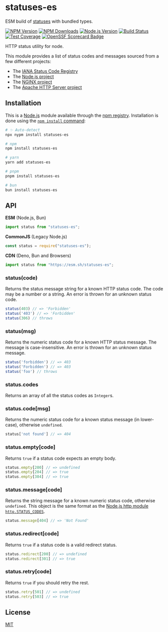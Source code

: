 # statuses-es

ESM build of [statuses](https://www.npmjs.com/package/statuses) with bundled types.

[![NPM Version][npm-version-image]][npm-url]
[![NPM Downloads][npm-downloads-image]][npm-url]
[![Node.js Version][node-version-image]][node-version-url]
[![Build Status][ci-image]][ci-url]
[![Test Coverage][coveralls-image]][coveralls-url]
[![OpenSSF Scorecard Badge][ossf-scorecard-badge]][ossf-scorecard-visualizer]

HTTP status utility for node.

This module provides a list of status codes and messages sourced from
a few different projects:

  * The [IANA Status Code Registry](https://www.iana.org/assignments/http-status-codes/http-status-codes.xhtml)
  * The [Node.js project](https://nodejs.org/)
  * The [NGINX project](https://www.nginx.com/)
  * The [Apache HTTP Server project](https://httpd.apache.org/)

## Installation

This is a [Node.js](https://nodejs.org/en/) module available through the
[npm registry](https://www.npmjs.com/). Installation is done using the
[`npm install` command](https://docs.npmjs.com/getting-started/installing-npm-packages-locally):


```sh
# ✨ Auto-detect
npx nypm install statuses-es

# npm
npm install statuses-es

# yarn
yarn add statuses-es

# pnpm
pnpm install statuses-es

# bun
bun install statuses-es
```

## API

**ESM** (Node.js, Bun)

```js
import status from "statuses-es";
```

**CommonJS** (Legacy Node.js)

```js
const status = require("statuses-es");
```

**CDN** (Deno, Bun and Browsers)

```js
import status from "https://esm.sh/statuses-es";
```

### status(code)

Returns the status message string for a known HTTP status code. The code
may be a number or a string. An error is thrown for an unknown status code.


```js
status(403) // => 'Forbidden'
status('403') // => 'Forbidden'
status(306) // throws
```

### status(msg)

Returns the numeric status code for a known HTTP status message. The message
is case-insensitive. An error is thrown for an unknown status message.

<!-- eslint-disable no-undef -->

```js
status('forbidden') // => 403
status('Forbidden') // => 403
status('foo') // throws
```

### status.codes

Returns an array of all the status codes as `Integer`s.

### status.code[msg]

Returns the numeric status code for a known status message (in lower-case),
otherwise `undefined`.

<!-- eslint-disable no-undef, no-unused-expressions -->

```js
status['not found'] // => 404
```

### status.empty[code]

Returns `true` if a status code expects an empty body.

<!-- eslint-disable no-undef, no-unused-expressions -->

```js
status.empty[200] // => undefined
status.empty[204] // => true
status.empty[304] // => true
```

### status.message[code]

Returns the string message for a known numeric status code, otherwise
`undefined`. This object is the same format as the
[Node.js http module `http.STATUS_CODES`](https://nodejs.org/dist/latest/docs/api/http.html#http_http_status_codes).

<!-- eslint-disable no-undef, no-unused-expressions -->

```js
status.message[404] // => 'Not Found'
```

### status.redirect[code]

Returns `true` if a status code is a valid redirect status.

<!-- eslint-disable no-undef, no-unused-expressions -->

```js
status.redirect[200] // => undefined
status.redirect[301] // => true
```

### status.retry[code]

Returns `true` if you should retry the rest.

<!-- eslint-disable no-undef, no-unused-expressions -->

```js
status.retry[501] // => undefined
status.retry[503] // => true
```

## License

[MIT](LICENSE)

[ci-image]: https://badgen.net/github/checks/jshttp/statuses/master?label=ci
[ci-url]: https://github.com/jshttp/statuses/actions?query=workflow%3Aci
[coveralls-image]: https://badgen.net/coveralls/c/github/jshttp/statuses/master
[coveralls-url]: https://coveralls.io/r/jshttp/statuses?branch=master
[node-version-image]: https://badgen.net/npm/node/statuses
[node-version-url]: https://nodejs.org/en/download
[npm-downloads-image]: https://badgen.net/npm/dm/statuses
[npm-url]: https://npmjs.org/package/statuses
[npm-version-image]: https://badgen.net/npm/v/statuses
[ossf-scorecard-badge]: https://api.securityscorecards.dev/projects/github.com/jshttp/statuses/badge
[ossf-scorecard-visualizer]: https://kooltheba.github.io/openssf-scorecard-api-visualizer/#/projects/github.com/jshttp/statuses
